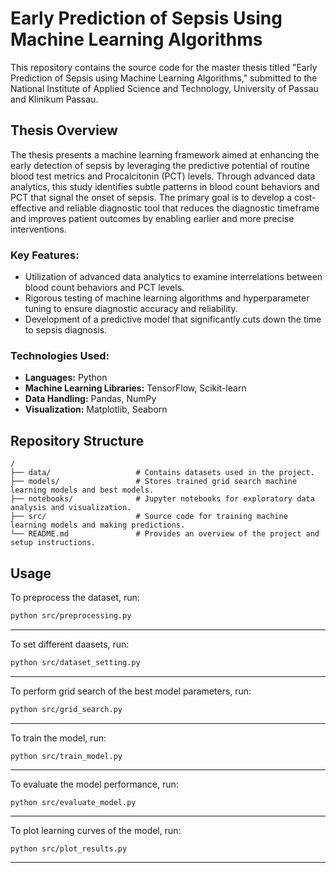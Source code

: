 # Early Prediction of Sepsis Using Machine Learning Algorithms

This repository contains the source code for the master thesis titled "Early Prediction of Sepsis using Machine Learning Algorithms," submitted to the National Institute of Applied Science and Technology, University of Passau and Klinikum Passau.

## Thesis Overview
The thesis presents a machine learning framework aimed at enhancing the early detection of sepsis by leveraging the predictive potential of routine blood test metrics and Procalcitonin (PCT) levels. Through advanced data analytics, this study identifies subtle patterns in blood count behaviors and PCT that signal the onset of sepsis. The primary goal is to develop a cost-effective and reliable diagnostic tool that reduces the diagnostic timeframe and improves patient outcomes by enabling earlier and more precise interventions.

### Key Features:
- Utilization of advanced data analytics to examine interrelations between blood count behaviors and PCT levels.
- Rigorous testing of machine learning algorithms and hyperparameter tuning to ensure diagnostic accuracy and reliability.
- Development of a predictive model that significantly cuts down the time to sepsis diagnosis.

### Technologies Used:
- **Languages:** Python
- **Machine Learning Libraries:** TensorFlow, Scikit-learn
- **Data Handling:** Pandas, NumPy
- **Visualization:** Matplotlib, Seaborn

## Repository Structure
```
/
├── data/                   # Contains datasets used in the project.
├── models/                 # Stores trained grid search machine learning models and best models.
├── notebooks/              # Jupyter notebooks for exploratory data analysis and visualization.
├── src/                    # Source code for training machine learning models and making predictions.
└── README.md               # Provides an overview of the project and setup instructions.
```
## Usage

To preprocess the dataset, run:
```bash
python src/preprocessing.py
```
--------------------------------------------
To set different daasets, run:
```bash
python src/dataset_setting.py
```
--------------------------------------------
To perform grid search of the best model parameters, run:
```bash
python src/grid_search.py
```
--------------------------------------------
To train the model, run:
```bash
python src/train_model.py
```
--------------------------------------------
To evaluate the model performance, run:
```
python src/evaluate_model.py
```
--------------------------------------------
To plot learning curves of the model, run:
```
python src/plot_results.py
```
--------------------------------------------